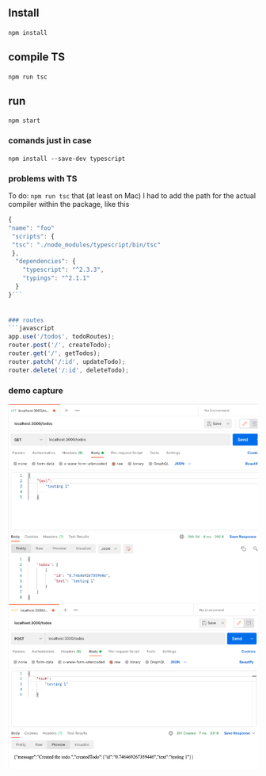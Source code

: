
## Install

`npm install`


## compile TS

`npm run tsc`

## run

`npm start`

### comands just in case

`npm install --save-dev typescript`

### problems with TS
To do: `npm run tsc` that (at least on Mac) I had to add the path for the actual compiler within the package, like this


```js
{
"name": "foo"
 "scripts": {
 "tsc": "./node_modules/typescript/bin/tsc"
 },
  "dependencies": {
    "typescript": "^2.3.3",
    "typings": "^2.1.1"
  }
}```


### routes
```javascript
app.use('/todos', todoRoutes);
router.post('/', createTodo);
router.get('/', getTodos);
router.patch('/:id', updateTodo);
router.delete('/:id', deleteTodo); 
```

### demo capture

![image](screen1.png)
![image](screen2.png)
